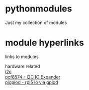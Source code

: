 # pythonmodules

Just my collection of modules

# module hyperlinks
links to modules 

hardware related<br>
[i2c](https://github.com/ElNosnhoj/pythonmodules/tree/main/lib/hardware/i2c/i2c "")<br>
[pcf8574 - I2C IO Expander](https://github.com/ElNosnhoj/pythonmodules/tree/main/lib/hardware/i2c/pcf8574 "")<br>
[pigpiod - rpi5 io via gpiod](https://github.com/ElNosnhoj/pythonmodules/tree/main/lib/hardware/pigpiod "")<br>
